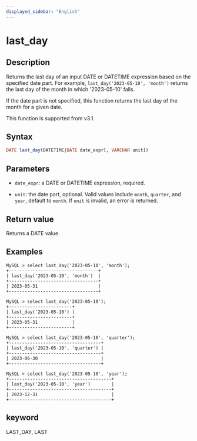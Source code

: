 ```yaml
---
displayed_sidebar: "English"
---
```


# last_day

## Description

Returns the last day of an input DATE or DATETIME expression based on the specified date part. For example, `last_day('2023-05-10', 'month')` returns the last day of the month in which '2023-05-10' falls.

If the date part is not specified, this function returns the last day of the month for a given date.

This function is supported from v3.1.

## Syntax

```SQL
DATE last_day(DATETIME|DATE date_expr[, VARCHAR unit])
```

## Parameters

- `date_expr`: a DATE or DATETIME expression, required.

- `unit`: the date part, optional. Valid values include `month`, `quarter`, and `year`, default to `month`. If `unit` is invalid, an error is returned.

## Return value

Returns a DATE value.

## Examples

```Plain
MySQL > select last_day('2023-05-10', 'month');
+----------------------------------+
| last_day('2023-05-10', 'month')  |
+----------------------------------+
| 2023-05-31                       |
+----------------------------------+

MySQL > select last_day('2023-05-10');
+------------------------+
| last_day('2023-05-10') |
+------------------------+
| 2023-05-31             |
+------------------------+

MySQL > select last_day('2023-05-10', 'quarter');
+-----------------------------------+
| last_day('2023-05-10', 'quarter') |
+-----------------------------------+
| 2023-06-30                        |
+-----------------------------------+

MySQL > select last_day('2023-05-10', 'year');
+---------------------------------------+
| last_day('2023-05-10', 'year')        |
+---------------------------------------+
| 2023-12-31                            |
+---------------------------------------+
```

## keyword

LAST_DAY, LAST
